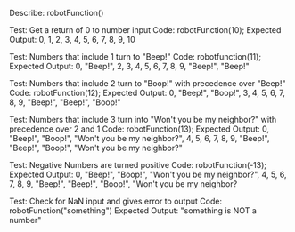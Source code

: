 Describe: robotFunction()

Test: Get a return of 0 to number input
Code:
robotFunction(10);
Expected Output: 0, 1, 2, 3, 4, 5, 6, 7, 8, 9, 10

Test: Numbers that include 1 turn to "Beep!"
Code:
robotfunction(11);
Expected Output: 0, "Beep!", 2, 3, 4, 5, 6, 7, 8, 9, "Beep!", "Beep!"

Test: Numbers that include 2 turn to "Boop!" with precedence over "Beep!"
Code:
robotFunction(12);
Expected Output: 0, "Beep!", "Boop!", 3, 4, 5, 6, 7, 8, 9, "Beep!", "Beep!", "Boop!"

Test: Numbers that include 3 turn into "Won't you be my neighbor?" with precedence over 2 and 1
Code:
robotFunction(13);
Expected Output: 0, "Beep!", "Boop!", "Won't you be my neighbor?", 4, 5, 6, 7, 8, 9, "Beep!", "Beep!", "Boop!", "Won't you be my neighbor?"

Test: Negative Numbers are turned positive
Code:
robotFunction(-13);
Expected Output: 0, "Beep!", "Boop!", "Won't you be my neighbor?", 4, 5, 6, 7, 8, 9, "Beep!", "Beep!", "Boop!", "Won't you be my neighbor?

Test: Check for NaN input and gives error to output
Code:
robotFunction("something")
Expected Output: "something is NOT a number"